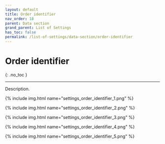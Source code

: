 ```yaml
---
layout: default
title: Order identifier
nav_order: 18
parent: Data section
grand_parent: List of Settings
has_toc: false
permalink: /list-of-settings/data-section/order-identifier
---
```


# Order identifier
{: .no_toc }

---

Description.

{% include img.html name="settings_order_identifier_1.png" %}

{% include img.html name="settings_order_identifier_2.png" %}

{% include img.html name="settings_order_identifier_3.png" %}

{% include img.html name="settings_order_identifier_4.png" %}

{% include img.html name="settings_order_identifier_5.png" %}
